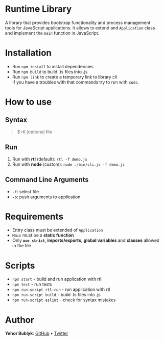 # Runtime Library
A library that provides bootstrap functionality and process management tools for JavaScript applications.
It allows to extend and `Application` class and implement the `main` function in JavaScript.

# Installation
- Run `npm install` to install dependencies
- Run `npm build` to build .ts files into .js
- Run `npm link` to create a temporary link to library cli  
If you have a troubles with that commands try to run with `sudo`.

# How to use
## Syntax
> $ rtl [options] file

## Run
1. Run with **rtl** (default): `rtl -f demo.js`
2. Run with **node** (custom): `node ./bin/cli.js -f demo.js`

## Command Line Arguments
- `-f`: select file
- `-o`: push arguments to application

# Requirements
- Entry class must be extended of `Application`
- `Main` must be a **static function**
- Only **`use strict`**, **imports/exports**, **global variables** and **classes** allowed in the file


# Scripts
- `npm start` - build and run application with rtl
- `npm test` - run tests
- `npm run-script rtl-run` - run application with rtl
- `npm run-script build` - build .ts files into .js
- `npm run-script eslint` - check for syntax mistakes

# Author
**Yehor Bublyk**: [GitHub](https://duckduckgo.com "The best search engine for privacy") • [Twitter](https://duckduckgo.com "The best search engine for privacy")
